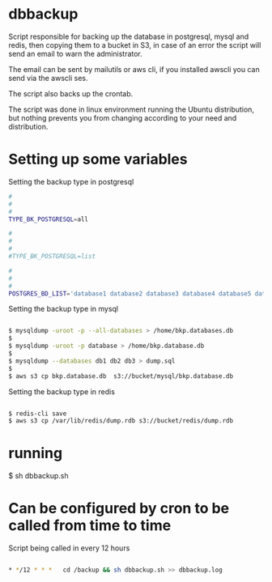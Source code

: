 # dbbackup

Script responsible for backing up the database in postgresql, mysql and redis, then copying them to a bucket in S3, in case of an error the script will send an email to warn the administrator.

The email can be sent by mailutils or aws cli, if you installed awscli you can send via the awscli ses.

The script also backs up the crontab.

The script was done in linux environment running the Ubuntu distribution, but nothing prevents you from changing according to your need and distribution.


# Setting up some variables

Setting the backup type in postgresql

```sh
#
# 
#
TYPE_BK_POSTGRESQL=all

#
#
#
#TYPE_BK_POSTGRESQL=list

#
#
#
POSTGRES_BD_LIST='database1 database2 database3 database4 database5 database6';

```

Setting the backup type in mysql

```sh

$ mysqldump -uroot -p --all-databases > /home/bkp.databases.db
$  
$ mysqldump -uroot -p database > /home/bkp.database.db  
$  
$ mysqldump --databases db1 db2 db3 > dump.sql
$  
$ aws s3 cp bkp.database.db  s3://bucket/mysql/bkp.database.db

```

Setting the backup type in redis


```sh

$ redis-cli save
$ aws s3 cp /var/lib/redis/dump.rdb s3://bucket/redis/dump.rdb

```



# running

$ sh dbbackup.sh

# Can be configured by cron to be called from time to time

Script being called in every 12 hours

```sh

* */12 * * *   cd /backup && sh dbbackup.sh >> dbbackup.log

```